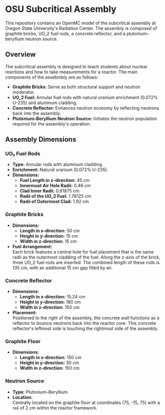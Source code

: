 # OSU Subcritical Assembly

This repository contains an OpenMC model of the subcritical assembly at Oregon State University's Radiation Center. The assembly is composed of graphite bricks, UO_2 fuel rods, a concrete reflector, and a plutonium–beryllium neutron source.

## Overview

The subcritical assembly is designed to teach students about nuclear reactions and how to take measurements for a reactor. The main components of the assebmbly are as follows:

- **Graphite Bricks:** Serve as both structural support and neutron moderator.
- **UO_2 Fuel:** Annular fuel rods with natural uranium enrichment (0.072% U-235) and aluminum cladding.
- **Concrete Reflector:** Enhances neutron economy by reflecting neutrons back into the assembly.
- **Plutonium–Beryllium Neutron Source:** Initiates the neutron population required for the assembly's operation.

## Assembly Dimensions

### UO₂ Fuel Rods
- **Type:** Annular rods with aluminum cladding.
- **Enrichment:** Natural uranium (0.072% U-235).
- **Dimensions:** 
  - **Fuel Length in z-direction:** 45 cm
  - **Innermost Air Hole Radii:** 0.46 cm
  - **Clad Inner Radii:** 0.61875 cm
  - **Radii of the UO_2 Fuel:** 1.76125 cm
  - **Radii of Outermost Clad:** 1.92 cm

### Graphite Bricks
- **Dimensions:**
  - **Length in x-direction:** 50 cm
  - **Height in y-direction:** 15 cm
  - **Width in z-direction:** 15 cm
- **Fuel Arrangement:**  
  Each brick features a central hole for fuel placement that is the same radii as the outermost cladding of the fuel. Along the z-axis of the brick, three UO_2 fuel rods are inserted. The combined length of these rods is 135 cm, with an additional 15 cm gap filled by air.

### Concrete Reflector
- **Dimensions:**
  - **Length in x-direction:** 15.24 cm
  - **Height in y-direction:** 180 cm
  - **Width in z-direction:** 150 cm
- **Placement:**  
  Positioned to the right of the assembly, the concrete wall functions as a reflector to bounce neutrons back into the reactor core. This concrete reflector's leftmost side is touching the rightmost side of the assembly.

### Graphite Floor
- **Dimensions:**
  - **Length in x-direction:** 150 cm
  - **Height in y-direction:** 30 cm
  - **Width in z-direction:** 150 cm

### Neutron Source
- **Type:** Plutonium–Beryllium.
- **Location:**  
  Centrally located on the graphite floor at coordinates (75, -15, 75) with a raii of 2 cm within the reactor framework.


